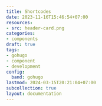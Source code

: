 ```yaml
---
title: Shortcodes
date: 2023-11-16T15:46:54+07:00
resources:
- src: header-card.png
categories:
- components
draft: true
tags:
- gohugo
- component
- development
config:
  band: gohugo
lastmod: 2024-03-15T20:21:04+07:00
subcollection: true
layout: documentation
---
```

